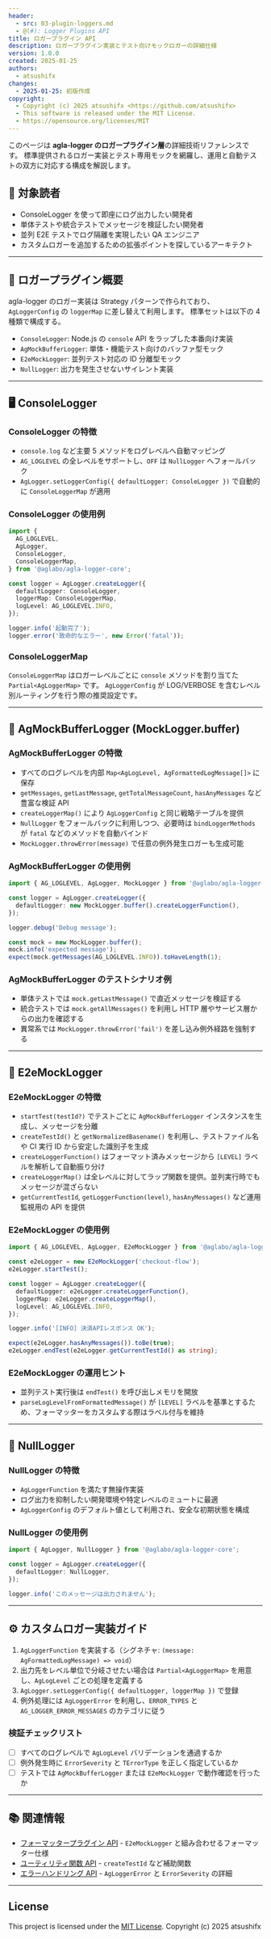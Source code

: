 ```yaml
---
header:
  - src: 03-plugin-loggers.md
  - @(#): Logger Plugins API
title: ロガープラグイン API
description: ロガープラグイン実装とテスト向けモックロガーの詳細仕様
version: 1.0.0
created: 2025-01-25
authors:
  - atsushifx
changes:
  - 2025-01-25: 初版作成
copyright:
  - Copyright (c) 2025 atsushifx <https://github.com/atsushifx>
  - This software is released under the MIT License.
  - https://opensource.org/licenses/MIT
---
```


このページは **agla-logger のロガープラグイン層**の詳細技術リファレンスです。
標準提供されるロガー実装とテスト専用モックを網羅し、運用と自動テストの双方に対応する構成を解説します。

## 🎯 対象読者

- ConsoleLogger を使って即座にログ出力したい開発者
- 単体テストや統合テストでメッセージを検証したい開発者
- 並列 E2E テストでログ隔離を実現したい QA エンジニア
- カスタムロガーを追加するための拡張ポイントを探しているアーキテクト

---

## 🔌 ロガープラグイン概要

agla-logger のロガー実装は Strategy パターンで作られており、`AgLoggerConfig` の `loggerMap` に差し替えて利用します。
標準セットは以下の 4 種類で構成する。

- `ConsoleLogger`: Node.js の `console` API をラップした本番向け実装
- `AgMockBufferLogger`: 単体・機能テスト向けのバッファ型モック
- `E2eMockLogger`: 並列テスト対応の ID 分離型モック
- `NullLogger`: 出力を発生させないサイレント実装

---

## 🖥️ ConsoleLogger

### ConsoleLogger の特徴

- `console.log` など主要 5 メソッドをログレベルへ自動マッピング
- `AG_LOGLEVEL` の全レベルをサポートし、`OFF` は `NullLogger` へフォールバック
- `AgLogger.setLoggerConfig({ defaultLogger: ConsoleLogger })` で自動的に `ConsoleLoggerMap` が適用

### ConsoleLogger の使用例

```typescript
import {
  AG_LOGLEVEL,
  AgLogger,
  ConsoleLogger,
  ConsoleLoggerMap,
} from '@aglabo/agla-logger-core';

const logger = AgLogger.createLogger({
  defaultLogger: ConsoleLogger,
  loggerMap: ConsoleLoggerMap,
  logLevel: AG_LOGLEVEL.INFO,
});

logger.info('起動完了');
logger.error('致命的なエラー', new Error('fatal'));
```

### ConsoleLoggerMap

`ConsoleLoggerMap` はロガーレベルごとに `console` メソッドを割り当てた `Partial<AgLoggerMap>` です。
`AgLoggerConfig` が LOG/VERBOSE を含むレベル別ルーティングを行う際の推奨設定です。

---

## 🧪 AgMockBufferLogger (MockLogger.buffer)

### AgMockBufferLogger の特徴

- すべてのログレベルを内部 `Map<AgLogLevel, AgFormattedLogMessage[]>` に保存
- `getMessages`, `getLastMessage`, `getTotalMessageCount`, `hasAnyMessages` など豊富な検証 API
- `createLoggerMap()` により `AgLoggerConfig` と同じ戦略テーブルを提供
- `NullLogger` をフォールバックに利用しつつ、必要時は `bindLoggerMethods` が `fatal` などのメソッドを自動バインド
- `MockLogger.throwError(message)` で任意の例外発生ロガーも生成可能

### AgMockBufferLogger の使用例

```typescript
import { AG_LOGLEVEL, AgLogger, MockLogger } from '@aglabo/agla-logger-core';

const logger = AgLogger.createLogger({
  defaultLogger: new MockLogger.buffer().createLoggerFunction(),
});

logger.debug('Debug message');

const mock = new MockLogger.buffer();
mock.info('expected message');
expect(mock.getMessages(AG_LOGLEVEL.INFO)).toHaveLength(1);
```

### AgMockBufferLogger のテストシナリオ例

- 単体テストでは `mock.getLastMessage()` で直近メッセージを検証する
- 統合テストでは `mock.getAllMessages()` を利用し HTTP 層やサービス層からの出力を確認する
- 異常系では `MockLogger.throwError('fail')` を差し込み例外経路を強制する

---

## 🧪 E2eMockLogger

### E2eMockLogger の特徴

- `startTest(testId?)` でテストごとに `AgMockBufferLogger` インスタンスを生成し、メッセージを分離
- `createTestId()` と `getNormalizedBasename()` を利用し、テストファイル名や CI 実行 ID から安定した識別子を生成
- `createLoggerFunction()` はフォーマット済みメッセージから `[LEVEL]` ラベルを解析して自動振り分け
- `createLoggerMap()` は全レベルに対してラップ関数を提供。並列実行時でもメッセージが混ざらない
- `getCurrentTestId`, `getLoggerFunction(level)`, `hasAnyMessages()` など運用監視用の API を提供

### E2eMockLogger の使用例

```typescript
import { AG_LOGLEVEL, AgLogger, E2eMockLogger } from '@aglabo/agla-logger-core';

const e2eLogger = new E2eMockLogger('checkout-flow');
e2eLogger.startTest();

const logger = AgLogger.createLogger({
  defaultLogger: e2eLogger.createLoggerFunction(),
  loggerMap: e2eLogger.createLoggerMap(),
  logLevel: AG_LOGLEVEL.INFO,
});

logger.info('[INFO] 決済APIレスポンス OK');

expect(e2eLogger.hasAnyMessages()).toBe(true);
e2eLogger.endTest(e2eLogger.getCurrentTestId() as string);
```

### E2eMockLogger の運用ヒント

- 並列テスト実行後は `endTest()` を呼び出しメモリを開放
- `parseLogLevelFromFormattedMessage()` が `[LEVEL]` ラベルを基準とするため、フォーマッターをカスタムする際はラベル付与を維持

---

## 🔕 NullLogger

### NullLogger の特徴

- `AgLoggerFunction` を満たす無操作実装
- ログ出力を抑制したい開発環境や特定レベルのミュートに最適
- `AgLoggerConfig` のデフォルト値として利用され、安全な初期状態を構成

### NullLogger の使用例

```typescript
import { AgLogger, NullLogger } from '@aglabo/agla-logger-core';

const logger = AgLogger.createLogger({
  defaultLogger: NullLogger,
});

logger.info('このメッセージは出力されません');
```

---

## ⚙️ カスタムロガー実装ガイド

1. `AgLoggerFunction` を実装する（シグネチャ: `(message: AgFormattedLogMessage) => void`）
2. 出力先をレベル単位で分岐させたい場合は `Partial<AgLoggerMap>` を用意し、`AgLogLevel` ごとの処理を定義する
3. `AgLogger.setLoggerConfig({ defaultLogger, loggerMap })` で登録
4. 例外処理には `AgLoggerError` を利用し、`ERROR_TYPES` と `AG_LOGGER_ERROR_MESSAGES` のカテゴリに従う

### 検証チェックリスト

- [ ] すべてのログレベルで `AgLogLevel` バリデーションを通過するか
- [ ] 例外発生時に `ErrorSeverity` と `TErrorType` を正しく指定しているか
- [ ] テストでは `AgMockBufferLogger` または `E2eMockLogger` で動作確認を行ったか

---

## 📚 関連情報

- [フォーマッタープラグイン API](02-plugin-formatters.md) - `E2eMockLogger` と組み合わせるフォーマッター仕様
- [ユーティリティ関数 API](05-utility-functions.md) - `createTestId` など補助関数
- [エラーハンドリング API](06-error-handling.md) - `AgLoggerError` と `ErrorSeverity` の詳細

---

## License

This project is licensed under the [MIT License](https://opensource.org/licenses/MIT).
Copyright (c) 2025 atsushifx
